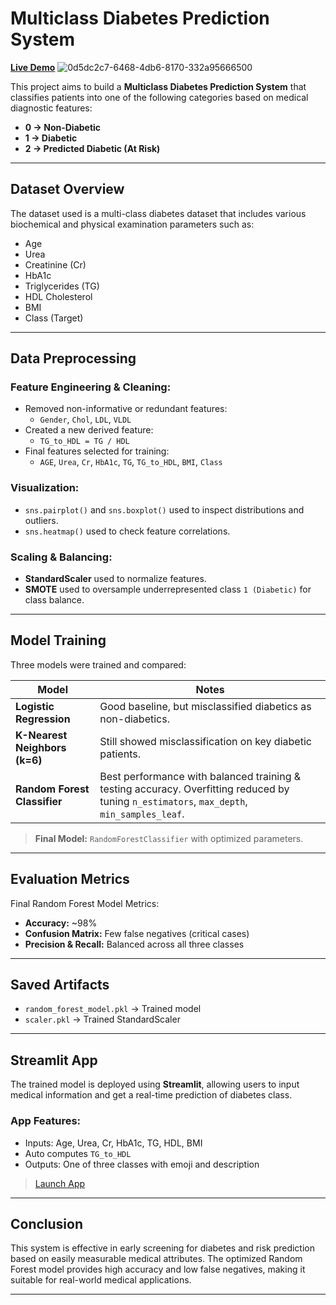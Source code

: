
# Multiclass Diabetes Prediction System

[**Live Demo**](https://multiclass-diabetes-prediction.streamlit.app/)
![0d5dc2c7-6468-4db6-8170-332a95666500](https://github.com/user-attachments/assets/8f38ec99-3821-41a1-9a3f-7e86fca543bd)


This project aims to build a **Multiclass Diabetes Prediction System** that classifies patients into one of the following categories based on medical diagnostic features:

- **0 → Non-Diabetic**
- **1 → Diabetic**
- **2 → Predicted Diabetic (At Risk)**

---

## Dataset Overview

The dataset used is a multi-class diabetes dataset that includes various biochemical and physical examination parameters such as:

- Age
- Urea
- Creatinine (Cr)
- HbA1c
- Triglycerides (TG)
- HDL Cholesterol
- BMI
- Class (Target)

---

## Data Preprocessing

### Feature Engineering & Cleaning:
- Removed non-informative or redundant features:
  - `Gender`, `Chol`, `LDL`, `VLDL`
- Created a new derived feature:
  - `TG_to_HDL = TG / HDL`
- Final features selected for training:
  - `AGE`, `Urea`, `Cr`, `HbA1c`, `TG`, `TG_to_HDL`, `BMI`, `Class`

### Visualization:
- `sns.pairplot()` and `sns.boxplot()` used to inspect distributions and outliers.
- `sns.heatmap()` used to check feature correlations.

### Scaling & Balancing:
- **StandardScaler** used to normalize features.
- **SMOTE** used to oversample underrepresented class `1 (Diabetic)` for class balance.

---

## Model Training

Three models were trained and compared:

| Model              | Notes |
|-------------------|-------|
| **Logistic Regression** | Good baseline, but misclassified diabetics as non-diabetics. |
| **K-Nearest Neighbors (k=6)** | Still showed misclassification on key diabetic patients. |
| **Random Forest Classifier** | Best performance with balanced training & testing accuracy. Overfitting reduced by tuning `n_estimators`, `max_depth`, `min_samples_leaf`. |

> **Final Model:** `RandomForestClassifier` with optimized parameters.

---

## Evaluation Metrics

Final Random Forest Model Metrics:

- **Accuracy:** ~98%
- **Confusion Matrix:** Few false negatives (critical cases)
- **Precision & Recall:** Balanced across all three classes

---

## Saved Artifacts

- `random_forest_model.pkl` → Trained model
- `scaler.pkl` → Trained StandardScaler

---

## Streamlit App

The trained model is deployed using **Streamlit**, allowing users to input medical information and get a real-time prediction of diabetes class.

### App Features:
- Inputs: Age, Urea, Cr, HbA1c, TG, HDL, BMI
- Auto computes `TG_to_HDL`
- Outputs: One of three classes with emoji and description

> [Launch App](https://multiclass-diabetes-prediction.streamlit.app/)

---

## Conclusion

This system is effective in early screening for diabetes and risk prediction based on easily measurable medical attributes. The optimized Random Forest model provides high accuracy and low false negatives, making it suitable for real-world medical applications.

---
